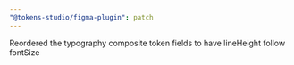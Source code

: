 ```yaml
---
"@tokens-studio/figma-plugin": patch
---
```


Reordered the typography composite token fields to have lineHeight follow fontSize
